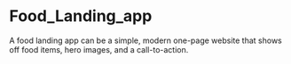# Food_Landing_app
A food landing app can be a simple, modern one-page website that shows off food items, hero images, and a call-to-action.
